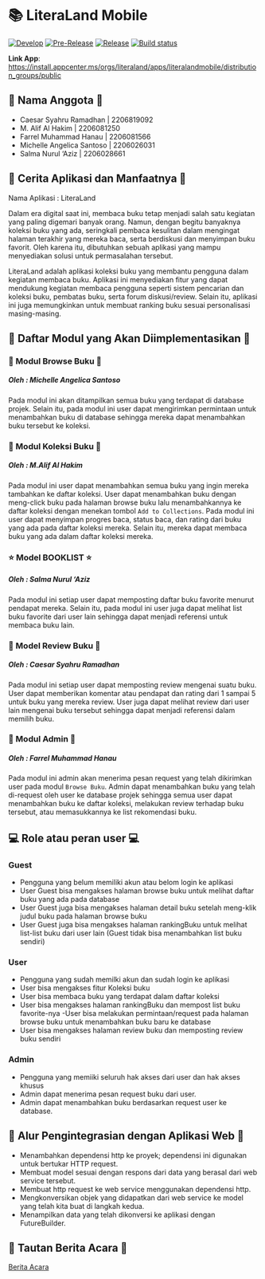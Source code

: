 ﻿# :books: LiteraLand Mobile
[![Develop](https://github.com/LiteraLand-C07/LiteraLandMobile/actions/workflows/dev.yml/badge.svg)](https://github.com/LiteraLand-C07/LiteraLandMobile/actions/workflows/develop.yml)
[![Pre-Release](https://github.com/LiteraLand-C07/LiteraLandMobile/actions/workflows/pre-release.yml/badge.svg)](https://github.com/LiteraLand-C07/LiteraLandMobile/actions/workflows/pre-release.yml)
[![Release](https://github.com/LiteraLand-C07/LiteraLandMobile/actions/workflows/release.yml/badge.svg)](https://github.com/LiteraLand-C07/LiteraLandMobile/actions/workflows/release.yml)
[![Build status](https://build.appcenter.ms/v0.1/apps/e89189aa-b1fa-4951-b3f1-3617329b7d2e/branches/main/badge)](https://appcenter.ms)

**Link App**: https://install.appcenter.ms/orgs/literaland/apps/literalandmobile/distribution_groups/public

## :busts_in_silhouette: Nama Anggota :busts_in_silhouette:
- Caesar Syahru Ramadhan | 2206819092
- M. Alif Al Hakim | 2206081250
- Farrel Muhammad Hanau | 2206081566
- Michelle Angelica Santoso | 2206026031
- Salma Nurul ‘Aziz | 2206028661

## :book: Cerita Aplikasi dan Manfaatnya :book:
Nama Aplikasi : LiteraLand

Dalam era digital saat ini, membaca buku tetap menjadi salah satu kegiatan yang paling digemari banyak orang. Namun, dengan begitu banyaknya koleksi buku yang ada, seringkali pembaca kesulitan dalam mengingat halaman terakhir yang mereka baca, serta berdiskusi dan menyimpan buku favorit. Oleh karena itu, dibutuhkan sebuah aplikasi yang mampu menyediakan solusi untuk permasalahan tersebut.

LiteraLand adalah aplikasi koleksi buku yang membantu pengguna dalam kegiatan membaca buku. Aplikasi ini menyediakan fitur yang dapat mendukung kegiatan membaca pengguna seperti sistem pencarian dan koleksi buku, pembatas buku, serta forum diskusi/review. Selain itu, aplikasi ini juga memungkinkan untuk membuat ranking buku sesuai personalisasi masing-masing.

## :file_folder: Daftar Modul yang Akan Diimplementasikan :file_folder:

### :mag_right: Modul Browse Buku :mag_right:
##### Oleh : Michelle Angelica Santoso
Pada modul ini akan ditampilkan semua buku yang terdapat di database projek. Selain itu, pada modul ini user dapat mengirimkan permintaan untuk menambahkan buku di database sehingga mereka dapat menambahkan buku tersebut ke koleksi.

### :bookmark: Modul Koleksi Buku :bookmark:
##### Oleh : M.Alif Al Hakim
Pada modul ini user dapat menambahkan semua buku yang ingin mereka tambahkan ke daftar koleksi. User dapat menambahkan buku dengan meng-click buku pada halaman browse buku lalu menambahkannya ke daftar koleksi dengan menekan tombol `Add to Collections`. Pada modul ini user dapat menyimpan progres baca, status baca, dan rating dari buku yang ada pada daftar koleksi mereka. Selain itu, mereka dapat membaca buku yang ada dalam daftar koleksi mereka.

### :star: Model BOOKLIST :star:
##### Oleh : Salma Nurul ‘Aziz
Pada modul ini setiap user dapat memposting daftar buku favorite menurut pendapat mereka. Selain itu, pada modul ini user juga dapat melihat list buku favorite dari user lain sehingga dapat menjadi referensi untuk membaca buku lain.

### :page_with_curl: Model Review Buku :page_with_curl:
##### Oleh : Caesar Syahru Ramadhan
Pada modul ini setiap user dapat memposting review mengenai suatu buku. User dapat memberikan komentar atau pendapat dan rating dari 1 sampai 5 untuk buku yang mereka review. User juga dapat melihat review dari user lain mengenai buku tersebut sehingga dapat menjadi referensi dalam memilih buku.

### :gem: Modul Admin :gem:
##### Oleh : Farrel Muhammad Hanau
Pada modul ini admin akan menerima pesan request yang telah dikirimkan user pada modul `Browse Buku`. Admin dapat menambahkan buku yang telah di-request oleh user ke database projek sehingga semua user dapat menambahkan buku ke daftar koleksi, melakukan review terhadap buku tersebut, atau memasukkannya ke list rekomendasi buku.

## :computer: Role atau peran user :computer:
### Guest
- Pengguna yang belum memiliki akun atau belom login ke aplikasi
- User Guest bisa mengakses halaman browse buku untuk melihat daftar buku yang ada pada database
- User Guest juga bisa mengakses halaman detail buku setelah meng-klik judul buku pada halaman browse buku
- User Guest juga bisa mengakses halaman rankingBuku untuk melihat list-list buku dari user lain (Guest tidak bisa menambahkan list buku sendiri)

### User
- Pengguna yang sudah memilki akun dan sudah login ke aplikasi
- User bisa mengakses fitur Koleksi buku 
- User bisa membaca buku yang terdapat dalam daftar koleksi
- User bisa mengakses halaman rankingBuku dan mempost list buku favorite-nya
-User bisa melakukan permintaan/request pada halaman browse buku untuk menambahkan buku baru ke database
- User bisa mengakses halaman review buku dan memposting review buku sendiri

### Admin
- Pengguna yang memiiki seluruh hak akses dari user dan hak akses khusus
- Admin dapat menerima pesan request buku dari user.
- Admin dapat menambahkan buku berdasarkan request user ke database.

## :link: Alur Pengintegrasian dengan Aplikasi Web :link:
- Menambahkan dependensi http ke proyek; dependensi ini digunakan untuk bertukar HTTP request.
- Membuat model sesuai dengan respons dari data yang berasal dari web service tersebut.
- Membuat http request ke web service menggunakan dependensi http.
- Mengkonversikan objek yang didapatkan dari web service ke model yang telah kita buat di langkah kedua.
- Menampilkan data yang telah dikonversi ke aplikasi dengan FutureBuilder.

## :link: Tautan Berita Acara :link:
[Berita Acara](https://univindonesia-my.sharepoint.com/:x:/g/personal/salma_nurul21_office_ui_ac_id/ETehkje9j1ZCi3nBw_YHBLABM-fvB8CRdlZTJTXz2K-64Q?e=bXYj0U)